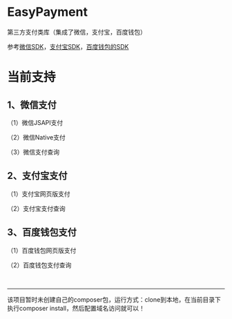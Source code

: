 # EasyPayment
第三方支付类库（集成了微信，支付宝，百度钱包）
<p>参考<a href="https://pay.weixin.qq.com/wiki/doc/api/jsapi.php?chapter=7_1">微信SDK</a>，<a href="https://docs.open.alipay.com/api_1">支付宝SDK</a>，<a href="https://b.baifubao.com/static/spcenter/fe-wallet-open-platform/entry/develop-document/#/document?mdUrl=5bd00a26557d0a2f834cd231">百度钱包的SDK</a></p>
<h1>当前支持</h1>
<h2>1、微信支付</h2>
   <p>（1）微信JSAPI支付</p>
   <p>（2）微信Native支付</p>
   <p>（3）微信支付查询</p>
<h2>2、支付宝支付</h2>
   <p>（1）支付宝网页版支付</p>
   <p>（2）支付宝支付查询</p>
<h2>3、百度钱包支付</h2>  
   <p>（1）百度钱包网页版支付</p>
   <p>（2）百度钱包支付查询</p>
  <br /><hr>   
<p color="red">该项目暂时未创建自己的composer包，运行方式：clone到本地，在当前目录下执行composer install，然后配置域名访问就可以！</p>